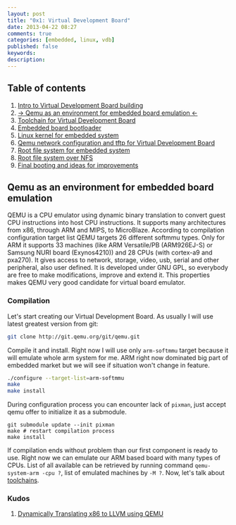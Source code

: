 ```yaml
---
layout: post
title: "0x1: Virtual Development Board"
date: 2013-04-22 08:27
comments: true
categories: [embedded, linux, vdb]
published: false
keywords:
description:
---
```

## Table of contents ##

1. [Intro to Virtual Development Board building](/blog/2013/04/22/intro-to-virtual-development-board-building)
2. [-> Qemu as an environment for embedded board emulation <-](/blog/2013/04/22/qemu-as-an-environment-for-embedded-board-emulation)
3. [Toolchain for Virtual Development Board](/blog/2013/04/22/toolchain-for-virtual-development-board)
4. [Embedded board bootloader](/blog/2013/04/22/embedded-board-bootloader)
5. [Linux kernel for embedded system](/blog/2013/04/22/linux-kernel-for-embedded-system)
6. [Qemu network configuration and tftp for Virtual Development Board](/blog/2013/04/22/qemu-network-configuration-and-tftp-for-virtual-development-board)
7. [Root file system for embedded system](/blog/04/22/root-file-system-for-embedded-system)
8. [Root file system over NFS]()
9. [Final booting and ideas for improvements]()

## Qemu as an environment for embedded board emulation ##

QEMU is a CPU emulator using dynamic binary translation to convert guest CPU 
instructions into host CPU instructions. It supports many
architectures from x86, through ARM and MIPS, to MicroBlaze. According to 
compilation configuration target list QEMU targets 26 different softmmu types. Only for ARM it 
supports 33 machines (like ARM Versatile/PB (ARM926EJ-S) or Samsung NURI board 
(Exynos4210)) and 28 CPUs (with cortex-a9 and pxa270). It gives access to 
network, storage, video, usb, serial and other peripheral, also user defined. It
is developed under GNU GPL, so everybody are free to make modifications, improve
and extend it. This properties makes QEMU very good candidate for virtual board emulator.

### Compilation ###
Let's start creating our Virtual Development Board. As usually I will use latest
greatest version from git:
```bash
git clone http://git.qemu.org/git/qemu.git
```
Compile it and install. Right now I will use only `arm-softmmu` target because it 
will emulate whole arm system for me. ARM right now dominated big part of 
embedded market but we will see if situation won't change in feature.
```bash
./configure --target-list=arm-softmmu
make
make install
```
During configuration process you can encounter lack of `pixman`, just accept qemu 
offer to initialize it as a submodule.
```
git submodule update --init pixman
make # restart compilation process
make install
```
If compilation ends without problem than our first component is ready to use.
Right now we can emulate our ARM based board with many types of CPUs. List of 
all available can be retrieved by running command `qemu-system-arm -cpu ?`, list 
of emulated machines by `-M ?`. Now, let's talk about [toolchains](/blog/2013/04/22/toolchain-for-virtual-development-board).

### Kudos ###
1. [Dynamically Translating x86 to LLVM using QEMU](http://infoscience.epfl.ch/record/149975/files/x86-llvm-translator-chipounov_2.pdf)
